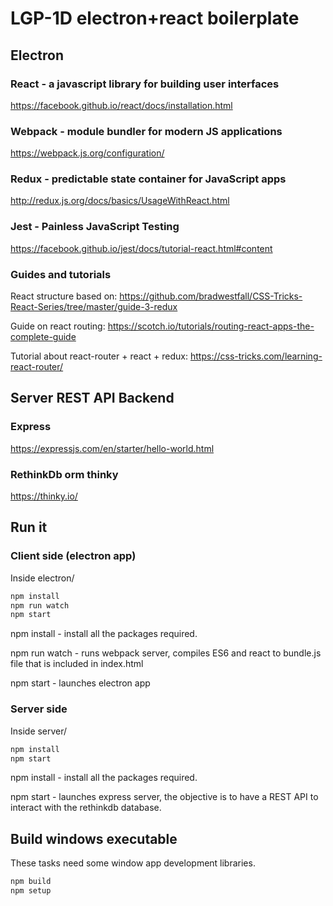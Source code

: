 # LGP-1D electron+react boilerplate

## Electron
### React - a javascript  library for building user interfaces
https://facebook.github.io/react/docs/installation.html

### Webpack - module bundler for modern JS applications
https://webpack.js.org/configuration/

### Redux - predictable state container for JavaScript apps
http://redux.js.org/docs/basics/UsageWithReact.html

### Jest - Painless JavaScript Testing
https://facebook.github.io/jest/docs/tutorial-react.html#content

### Guides and tutorials

React structure based on: https://github.com/bradwestfall/CSS-Tricks-React-Series/tree/master/guide-3-redux

Guide on react routing:
https://scotch.io/tutorials/routing-react-apps-the-complete-guide

Tutorial about react-router + react + redux:
https://css-tricks.com/learning-react-router/

## Server REST API Backend
### Express
https://expressjs.com/en/starter/hello-world.html
### RethinkDb orm thinky
https://thinky.io/

## Run it

### Client side (electron app)

Inside electron/
```bash
npm install
npm run watch
npm start
```

npm install - install all the packages required.

npm run watch - runs webpack server, compiles ES6 and react to bundle.js file that is included in index.html

npm start - launches electron app

### Server side

Inside server/
```bash
npm install
npm start
```
npm install - install all the packages required.

npm start - launches express server, the objective is to have a REST API to interact with the rethinkdb database.

## Build windows executable

These tasks need some window app development libraries.

```bash
npm build
npm setup
```
